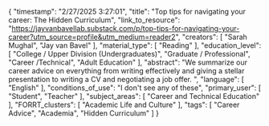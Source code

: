 {
    "timestamp": "2/27/2025 3:27:01",
    "title": "Top tips for navigating your career: The Hidden Curriculum",
    "link_to_resource": "https://jayvanbavellab.substack.com/p/top-tips-for-navigating-your-career?utm_source=profile&utm_medium=reader2",
    "creators": [
        "Sarah Mughal",
        "Jay van Bavel"
    ],
    "material_type": [
        "Reading"
    ],
    "education_level": [
        "College / Upper Division (Undergraduates)",
        "Graduate / Professional",
        "Career /Technical",
        "Adult Education"
    ],
    "abstract": "We summarize our career advice on everything from writing effectively and giving a stellar presentation to writing a CV and negotiating a job offer. ",
    "language": [
        "English"
    ],
    "conditions_of_use": "I don't see any of these",
    "primary_user": [
        "Student",
        "Teacher"
    ],
    "subject_areas": [
        "Career and Technical Education"
    ],
    "FORRT_clusters": [
        "Academic Life and Culture"
    ],
    "tags": [
        "Career Advice",
        "Academia",
        "Hidden Curriculum"
    ]
}